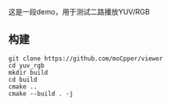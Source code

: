 这是一段demo，用于测试二路播放YUV/RGB

## 构建

```shell
git clone https://github.com/moCpper/viewer
cd yuv_rgb
mkdir build
cd build
cmake ..
cmake --build . -j
```
